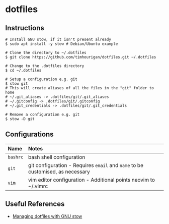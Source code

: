 # dotfiles

## Instructions

```shell
# Install GNU stow, if it isn't present already
$ sudo apt install -y stow # Debian/Ubuntu example

# Clone the directory to ~/.dotfiles
$ git clone https://github.com/timhourigan/dotfiles.git ~/.dotfiles

# Change to the .dotfiles directory
$ cd ~/.dotfiles

# Setup a configuration e.g. git
$ stow git
# This will create aliases of all the files in the "git" folder to home
# ~/.git_aliases -> .dotfiles/git/.git_aliases
# ~/.gitconfig -> .dotfiles/git/.gitconfig
# ~/.git_credentials -> .dotfiles/git/.git_credentials

# Remove a configuration e.g. git
$ stow -D git
```

## Configurations

| Name     | Notes                                                                          |
|:---------|:-------------------------------------------------------------------------------|
| `bashrc` | bash shell configuration                                                       |
| `git`    | git configuration - Requires `email` and `name` to be customised, as necessary |
| `vim`    | vim editor configuration - Additional points neovim to ~/.vimrc                |

## Useful References

* [Managing dotfiles with GNU stow](https://alexpearce.me/2016/02/managing-dotfiles-with-stow/)
